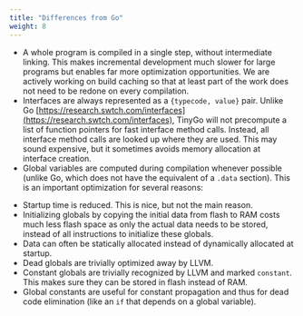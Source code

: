 ```yaml
---
title: "Differences from Go"
weight: 8
---
```


* A whole program is compiled in a single step, without intermediate linking. This makes incremental development much slower for large programs but enables far more optimization opportunities. We are actively working on build caching so that at least part of the work does not need to be redone on every compilation.
* Interfaces are always represented as a `{typecode, value}` pair. Unlike Go [https://research.swtch.com/interfaces](https://research.swtch.com/interfaces), TinyGo will not precompute a list of function pointers for fast interface method calls. Instead, all interface method calls are looked up where they are used. This may sound expensive, but it sometimes avoids memory allocation at interface creation.
* Global variables are computed during compilation whenever possible (unlike Go, which does not have the equivalent of a `.data` section). This is an important optimization for several reasons:

 - Startup time is reduced. This is nice, but not the main reason.
 - Initializing globals by copying the initial data from flash to RAM costs much less flash space as only the actual data needs to be stored, instead of all instructions to initialize these globals.
 - Data can often be statically allocated instead of dynamically allocated at startup.
 - Dead globals are trivially optimized away by LLVM.
 - Constant globals are trivially recognized by LLVM and marked `constant`. This makes sure they can be stored in flash instead of RAM.
 - Global constants are useful for constant propagation and thus for dead code elimination (like an `if` that depends on a global variable).
